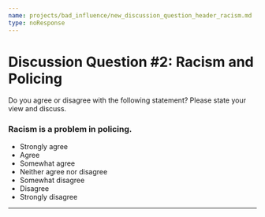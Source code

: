 ```yaml
---
name: projects/bad_influence/new_discussion_question_header_racism.md
type: noResponse
---
```


# Discussion Question #2: Racism and Policing

Do you agree or disagree with the following statement? Please state your view and discuss.

### Racism is a problem in policing.

- Strongly agree
- Agree
- Somewhat agree
- Neither agree nor disagree
- Somewhat disagree
- Disagree
- Strongly disagree

---

